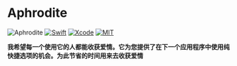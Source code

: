 # Aphrodite

![Aphrodite](http://on9ek9f89.bkt.clouddn.com/Aphrodite_logo.png)
[![Swift](https://img.shields.io/badge/Swift-4-orange.svg)](https://swift.org)
[![Xcode](https://img.shields.io/badge/Xcode-9-blue.svg)](https://developer.apple.com/xcode)
[![MIT](https://img.shields.io/badge/License-MIT-red.svg)](https://opensource.org/licenses/MIT)

**我希望每一个使用它的人都能收获爱情。它为您提供了在下一个应用程序中使用纯快捷选项的机会。为此节省的时间用来去收获爱情**


